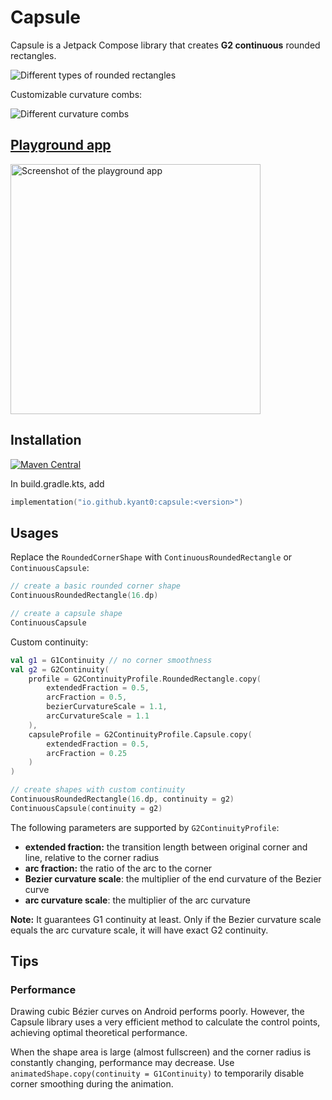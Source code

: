 # Capsule

Capsule is a Jetpack Compose library that creates **G2 continuous** rounded rectangles.

![Different types of rounded rectangles](docs/rounded_rectangles.png)

Customizable curvature combs:

![Different curvature combs](docs/curvature_combs.png)

## [Playground app](./app/release/app-release.apk)

<img alt="Screenshot of the playground app" height="400" src="docs/playground_app.jpg"/>

## Installation

[![Maven Central](https://img.shields.io/maven-central/v/io.github.kyant0/capsule)](https://central.sonatype.com/artifact/io.github.kyant0/capsule)

In build.gradle.kts, add

```kotlin
implementation("io.github.kyant0:capsule:<version>")
```

## Usages

Replace the `RoundedCornerShape` with `ContinuousRoundedRectangle` or `ContinuousCapsule`:

```kotlin
// create a basic rounded corner shape
ContinuousRoundedRectangle(16.dp)

// create a capsule shape
ContinuousCapsule
```

Custom continuity:

```kotlin
val g1 = G1Continuity // no corner smoothness
val g2 = G2Continuity(
    profile = G2ContinuityProfile.RoundedRectangle.copy(
        extendedFraction = 0.5,
        arcFraction = 0.5,
        bezierCurvatureScale = 1.1,
        arcCurvatureScale = 1.1
    ),
    capsuleProfile = G2ContinuityProfile.Capsule.copy(
        extendedFraction = 0.5,
        arcFraction = 0.25
    )
)

// create shapes with custom continuity
ContinuousRoundedRectangle(16.dp, continuity = g2)
ContinuousCapsule(continuity = g2)
```

The following parameters are supported by `G2ContinuityProfile`:

- **extended fraction:** the transition length between original corner and line, relative to the corner radius
- **arc fraction:** the ratio of the arc to the corner
- **Bezier curvature scale**: the multiplier of the end curvature of the Bezier curve
- **arc curvature scale**: the multiplier of the arc curvature

**Note:** It guarantees G1 continuity at least. Only if the Bezier curvature scale equals the arc curvature scale,
it will have exact G2 continuity.

## Tips

### Performance

Drawing cubic Bézier curves on Android performs poorly. However, the Capsule library uses a very efficient method to
calculate the control points, achieving optimal theoretical performance.

When the shape area is large (almost fullscreen) and the corner radius is constantly changing, performance may decrease.
Use `animatedShape.copy(continuity = G1Continuity)` to temporarily disable corner smoothing during the
animation.
